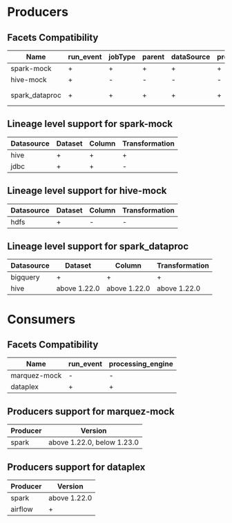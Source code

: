 # Producers
## Facets Compatibility
|     Name     |run_event|jobType|parent|dataSource|processing_engine|     sql    |  symlinks  |schema|columnLineage|gcp_dataproc_spark|gcp_lineage|spark_properties|gcp_dataproc|
|--------------|---------|-------|------|----------|-----------------|------------|------------|------|-------------|------------------|-----------|----------------|------------|
|  spark-mock  |    +    |   +   |   +  |     +    |        +        |      +     |      +     |   +  |      +      |         +        |     +     |        +       |      -     |
|   hive-mock  |    +    |   -   |   -  |     -    |        -        |      -     |      -     |   -  |      -      |         -        |     -     |        -       |      -     |
|spark_dataproc|    +    |   +   |   +  |     +    |        +        |above 1.24.0|above 1.22.0|   +  |      +      |         +        |     +     |        +       |above 1.24.0|

## Lineage level support for spark-mock
|Datasource|Dataset|Column|Transformation|
|----------|-------|------|--------------|
|   hive   |   +   |   +  |       +      |
|   jdbc   |   +   |   +  |       -      |

## Lineage level support for hive-mock
|Datasource|Dataset|Column|Transformation|
|----------|-------|------|--------------|
|   hdfs   |   +   |   -  |       -      |

## Lineage level support for spark_dataproc
|Datasource|   Dataset  |   Column   |Transformation|
|----------|------------|------------|--------------|
| bigquery |      +     |      +     |       +      |
|   hive   |above 1.22.0|above 1.22.0| above 1.22.0 |

# Consumers
## Facets Compatibility
|    Name    |run_event|processing_engine|
|------------|---------|-----------------|
|marquez-mock|    -    |        -        |
|  dataplex  |    +    |        +        |

## Producers support for marquez-mock
|Producer|          Version         |
|--------|--------------------------|
|  spark |above 1.22.0, below 1.23.0|
## Producers support for dataplex
|Producer|   Version  |
|--------|------------|
|  spark |above 1.22.0|
| airflow|      +     |
